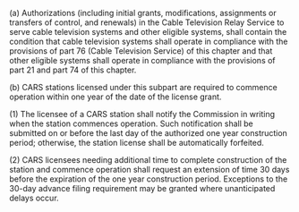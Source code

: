 (a) Authorizations (including initial grants, modifications, assignments or transfers of control, and renewals) in the Cable Television Relay Service to serve cable television systems and other eligible systems, shall contain the condition that cable television systems shall operate in compliance with the provisions of part 76 (Cable Television Service) of this chapter and that other eligible systems shall operate in compliance with the provisions of part 21 and part 74 of this chapter.

(b) CARS stations licensed under this subpart are required to commence operation within one year of the date of the license grant.

(1) The licensee of a CARS station shall notify the Commission in writing when the station commences operation. Such notification shall be submitted on or before the last day of the authorized one year construction period; otherwise, the station license shall be automatically forfeited.

(2) CARS licensees needing additional time to complete construction of the station and commence operation shall request an extension of time 30 days before the expiration of the one year construction period. Exceptions to the 30-day advance filing requirement may be granted where unanticipated delays occur.


